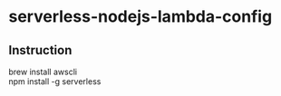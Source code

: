 # serverless-nodejs-lambda-config

## Instruction    
brew install awscli   
npm install -g serverless
